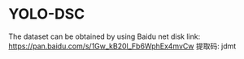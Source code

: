 # YOLO-DSC
The dataset can be obtained by using Baidu net disk link:
https://pan.baidu.com/s/1Gw_kB20l_Fb6WphEx4mvCw  提取码: jdmt 
